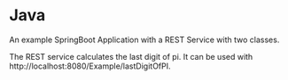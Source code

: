 # Java

An example SpringBoot Application with a REST Service with two classes.

The REST service calculates the last digit of pi. It can be used with http://localhost:8080/Example/lastDigitOfPI.
